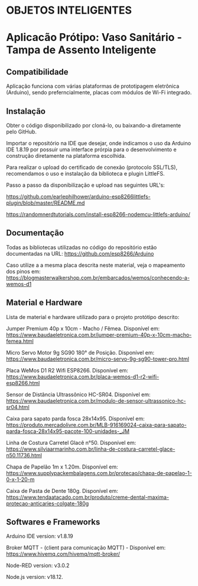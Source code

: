 # OBJETOS INTELIGENTES
# Aplicacão Prótipo: Vaso Sanitário - Tampa de Assento Inteligente

## Compatibilidade
Aplicação funciona com várias plataformas de prototipagem eletrônica (Arduino), sendo preferncialmente, placas com módulos de Wi-Fi integrado.

## Instalação
Obter o código disponibilizado por cloná-lo, ou baixando-a diretamente pelo GitHub.

Importar o repositório na IDE que desejar, onde indicamos o uso da Arduino IDE 1.8.19 por possuir uma interface prórpia para o desenvolvimento e construção diretamente na plataforma escolhida.

Para realizar o upload do certificado de conexão (protocolo SSL/TLS), recomendamos o uso e instalação da biblioteca e plugin LittleFS.

Passo a passo da disponibilização e upload nas seguintes URL's:

https://github.com/earlephilhower/arduino-esp8266littlefs-plugin/blob/master/README.md

https://randomnerdtutorials.com/install-esp8266-nodemcu-littlefs-arduino/

## Documentação

Todas as bibliotecas utilizadas no código do repositório estão documentadas na URL: https://github.com/esp8266/Arduino

Caso utilize a a mesma placa descrita neste material, veja o mapeamento dos pinos em: https://blogmasterwalkershop.com.br/embarcados/wemos/conhecendo-a-wemos-d1

## Material e Hardware

Lista de material e hardware utilizado para o projeto protótipo descrito:

  Jumper Premium 40p x 10cm - Macho / Fêmea. Disponível em: https://www.baudaeletronica.com.br/jumper-premium-40p-x-10cm-macho-femea.html

  Micro Servo Motor 9g SG90 180° de Posição. Disponível em: https://www.baudaeletronica.com.br/micro-servo-9g-sg90-tower-pro.html
  
  Placa WeMos D1 R2 Wifi ESP8266. Disponível em: https://www.baudaeletronica.com.br/placa-wemos-d1-r2-wifi-esp8266.html
  
  Sensor de Distância Ultrassônico HC-SR04. Disponível em: https://www.baudaeletronica.com.br/modulo-de-sensor-ultrassonico-hc-sr04.html
  
  Caixa para sapato parda fosca 28x14x95. Disponível em: https://produto.mercadolivre.com.br/MLB-916169024-caixa-para-sapato-parda-fosca-28x14x95-pacote-100-unidades-_JM
  
  Linha de Costura Carretel Glacê n°50. Disponível em: https://www.silviaarmarinho.com.br/linha-de-costura-carretel-glace-n50.11736.html
  
  Chapa de Papelão 1m x 1.20m. Disponível em: https://www.supplypackembalagens.com.br/protecao/chapa-de-papelao-1-0-x-1-20-m
  
  Caixa de Pasta de Dente 180g. Disponível em: https://www.tendaatacado.com.br/produto/creme-dental-maxima-protecao-anticaries-colgate-180g
  
  
## Softwares e Frameworks

  Arduino IDE version: v1.8.19
  
  Broker MQTT - (client para comunicação MQTT) - Disponível em: https://www.hivemq.com/hivemq/mqtt-broker/
  
  Node-RED version: v3.0.2
  
  Node.js  version: v18.12.
